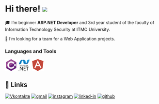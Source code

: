# Hi there! <img src="https://media.giphy.com/media/hvRJCLFzcasrR4ia7z/giphy.gif" width="29px">

🎓 I’m beginner **ASP.NET Developer** and 3rd year student of the faculty of Information Technology Security at ITMO University. 

👯 I’m looking for a team for a Web Application projects.

### Languages and Tools

<img src="https://raw.githubusercontent.com/devicons/devicon/master/icons/csharp/csharp-original.svg" alt="csharp" width="40" height="40" /> <img src="https://raw.githubusercontent.com/devicons/devicon/master/icons/dot-net/dot-net-original-wordmark.svg" alt="dotnet" width="40" height="40" /> <img src="https://raw.githubusercontent.com/devicons/devicon/master/icons/angularjs/angularjs-plain.svg" alt="angular" width="40" height="40" />





## 🔗 Links

[![Vkontakte](https://img.shields.io/badge/-Vkontakte-003f5c?style=for-the-badge&logo=Vk)](https://vk.com/blondi126)
[![gmail](https://img.shields.io/badge/mail-005FF9?style=for-the-badge&logo=Mail.Ru&logoColor=F99D06)](mailto:maksim.udincev01@mail.ru)
[![instagram](https://img.shields.io/badge/Instagram-E4405F?style=for-the-badge&logo=instagram&logoColor=white)](https://www.instagram.com/blondi12129/)
[![linked-in](https://img.shields.io/badge/Linked_In-0077B5?style=for-the-badge&logo=LinkedIn&logoColor=white)](https://www.linkedin.com/in/maksim-udincev-b41521234/)
[![github](https://img.shields.io/badge/GitHub-000000?style=for-the-badge&logo=GitHub&logoColor=white)](https://github.com/blondi126)
